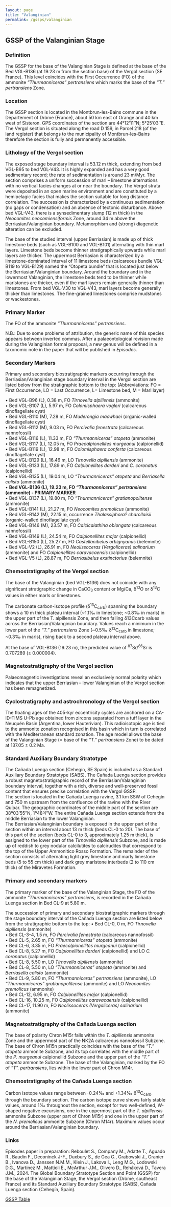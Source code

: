 ```yaml
---
layout: page
title: "Valanginian"
permalink: /gssps/valanginian
---
```

## GSSP of the Valanginian Stage

### Definition
The GSSP for the base of the Valanginian Stage is defined at the base of the Bed VGL-B136 (at 19.23 m from the section base) of the Vergol section (SE France). This level coincides with the First Occurrence (FO) of the ammonite _”Thurmanniceras” pertransiens_ which marks the base of the _”T.” pertransiens_ Zone.

### Location
The GSSP section is located in the Montbrun-les-Bains commune in the Département of Drôme (France), about 50 km east of Orange and 40 km west of Sisteron. GPS coordinates of the section are 44°12’11’’N; 5°25’03’’E. The Vergol section is situated along the road D 159, in Parcel 218 (of the land register) that belongs to the municipality of Montbrun-les-Bains therefore the section is fully and permanently accessible. 

### Lithology of the Vergol section

The exposed stage boundary interval is 53.12 m thick, extending from bed VGL-B95 to bed VGL-V43. It is highly expanded and has a very good sedimentary record; the rate of sedimentation is around 23 m/Myr. The section comprises a uniform succession of marl – limestone alternations with no vertical facies changes at or near the boundary. The Vergol strata were deposited in an open marine environment and are constituted by a hemipelagic facies that makes the section suitable for long distance correlation. The succession is characterized by a continuous sedimentation (no gaps or condensation) and an absence of tectonic disturbance. Above bed VGL-V43, there is a synsedimentary slump (12 m thick) in the _Neocomites neocomiensiformis_ Zone, around 34 m above the Berriasian/Valanginian boundary. Metamorphism and (strong) diagenetic alteration can be excluded.

The base of the studied interval (upper Berriasian) is made up of thick limestone beds (such as VGL-B100 and VGL-B101) alternating with thin marl layers. Limestone beds become thinner stratigraphically upwards while marl layers are thicker. The uppermost Berriasian is characterized by a limestone-dominated interval of 11 limestone beds (calcareous bundle VGL-B119 to VGL-B129) named the “Otopeta bundle” that is located just below the Berriasian/Valanginian boundary. Around the boundary and in the lowermost Valanginian, the limestone beds tend to be thinner while marlstones are thicker, even if the marl layers remain generally thinner than limestones. From bed VGL-V30 to VGL-V43, marl layers become generally thicker than limestones. The fine-grained limestones comprise mudstones or wackestones.

### Primary Marker
The FO of the ammonite _”Thurmanniceras” pertransiens_.

N.B.: Due to some problems of attribution, the generic name of this species appears between inverted commas. After a palaeontological revision made during the Valanginian formal proposal, a new genus will be defined in a taxonomic note in the paper that will be published in _Episodes_.

### Secondary Markers
Primary and secondary biostratigraphic markers occurring through the Berriasian/Valanginian stage boundary interval in the Vergol section are listed below from the stratigraphic bottom to the top:
(Abbreviations: FO = First Occurrence, LO = Last Occurrence, L= Limestone bed, M = Marl layer)

•	Bed VGL-B96 (L), 0.38 m, FO _Tirnovella alpillensis_ (ammonite)  
•	Bed VGL-B107 (L), 5.97 m, FO _Colomisphaera vogleri_ (calcareous dinoflagellate cyst)  
•	Bed VGL-B110 (M), 7.28 m, FO _Muderongia macwhaei_ (organic-walled dinoflagellate cyst)  
•	Bed VGL-B112 (M), 9.03 m, FO _Percivalia fenestrata_ (calcareous nannofossil)  
•	Bed VGL-B116 (L), 11.33 m, FO _”Thurmanniceras” otopeta_ (ammonite)  
•	Bed VGL-B117 (L), 12.05 m, FO _Praecalpionellites murgeanui_ (calpionellid)  
•	Bed VGL-B119 (L), 12.98 m, FO _Colomisphaera conferta_ (calcareous dinoflagellate cyst)  
•	Bed VGL-B129 (L), 16.46 m, LO _Tirnovella alpillensis_ (ammonite)  
•	Bed VGL-B133 (L), 17.89 m, FO _Calpionellites darderi_ and _C. coronatus_ (calpionellid)  
•	Bed VGL-B135 (L), 19.04 m, LO _“Thurmanniceras” otopeta_ and _Berriasella calisto_ (ammonite)  
•	**Bed VGL-B136 (L), 19.23 m, FO _“Thurmanniceras” pertransiens_ (ammonite) - PRIMARY MARKER**   
•	Bed VGL-B137 (L), 19.80 m, FO _“Thurmanniceras” gratianopolitense_ (ammonite)  
•	Bed VGL-B141 (L), 21.27 m, FO _Neocomites premolicus_ (ammonite)  
•	Bed VGL-B142 (M), 22.15 m, occurrence _Thalassiphora? charollaisii_ (organic-walled dinoflagellate cyst)  
•	Bed VGL-B146 (M), 23.57 m, FO _Calcicalathina oblongata_ (calcareous nannofossil)  
•	Bed VGL-B149 (L), 24.54 m, FO _Calpionellites major_ (calpionellid)  
•	Bed VGL-B150 (L), 25.27 m, FO _Castellanibelus orbignyanus_ (belemnite)  
•	Bed VGL-V2 (L), 26.91 m, FO _Neolissoceras (Vergoliceras) salinarium_ (ammonite) and FO _Calpionellites caravacaensis_ (calpionellid)  
•	Bed VGL-V5 (L), 28.87 m, FO _Berriasibelus exstinctorius_ (belemnite)  


### Chemostratigraphy of the Vergol section

The base of the Valanginian (bed VGL-B136) does not coincide with any significant stratigraphic change in CaCO<sub>3</sub> content or Mg/Ca, δ<sup>13</sup>O or δ<sup>13</sup>C values in either marls or limestones.

The carbonate carbon-isotope profile (δ<sup>13</sup>C<sub>carb</sub>) spanning the boundary shows a 10 m thick plateau interval (~1.1‰ in limestone; ~0.8‰ in marls) in the upper part of the T. alpillensis Zone, and then falling δ13Ccarb values across the Berriasian/Valanginian boundary.  Values reach a minimum in the lower part of the _“T.” pertransiens_ Zone (~0.5‰ δ<sup>13</sup>C<sub>carb</sub> in limestone; ~0.3‰ in marls), rising back to a second plateau interval above.

At the base of VGL-B136 (19.23 m), the predicted value of <sup>87</sup>Sr/<sup>86</sup>Sr is 0.707289 (± 0.000004).


### Magnetostratigraphy of the Vergol section
Palaeomagnetic investigations reveal an exclusively normal polarity which indicates that the upper Berriasian – lower Valanginian of the Vergol section has been remagnetized.

### Cyclostratigraphy and astrochronology of the Vergol section

The floating ages of the 405-kyr eccentricity cycles are anchored on a CA-ID-TIMS U-Pb age obtained from zircons separated from a tuff layer in the Neuquén Basin (Argentina, lower Hauterivian). This radioisotopic age is tied to the ammonite zonation recognised in this basin which in turn is correlated with the Mediterranean standard zonation. The age model allows the base of the Valanginian Stage (= base of the _“T.”  pertransiens_ Zone) to be dated at 137.05 ± 0.2 Ma.

### Standard Auxiliary Boundary Stratotype

The Cañada Luenga section (Cehegín, SE Spain) is included as a Standard Auxiliary Boundary Stratotype (SABS). The Cañada Luenga section provides a robust magnetostratigraphic record of the Berriasian/Valanginian boundary interval, together with a rich, diverse and well-preserved fossil content that ensures precise correlation with the Vergol GSSP.  
The section is located in the Cañada Luenga ravine, 3.1 km SSW of Cehegín and 750 m upstream from the confluence of the ravine with the River Quípar. The geographic coordinates of the middle part of the section are 38º03’55”N, 1º48’4”W. The entire Cañada Luenga section extends from the middle Berriasian to the lower Valanginian.  
The Berriasian/Valanginian boundary is exposed in the upper part of the section within an interval about 13 m thick (beds CL-0 to 20). The base of this part of the section (beds CL-0 to 3, approximately 1.25 m thick), is assigned to the lower part of the _Tirnovella alpillensis_ Subzone, and is made up of reddish to grey nodular calcilutites to calcirudites that correspond to the top of the Upper Ammonitico Rosso Formation. The remainder of the section consists of alternating light grey limestone and marly limestone beds (5 to 55 cm thick) and dark grey marlstone interbeds (2 to 110 cm thick) of the Miravetes Formation. 

### Primary and secondary markers

The primary marker of the base of the Valanginian Stage, the FO of the ammonite _“Thurmanniceras” pertransiens_, is recorded in the Cañada Luenga section in Bed CL-9 at 5.80 m. 

The succession of primary and secondary biostratigraphic markers through the stage boundary interval of the Cañada Luenga section are listed below from the stratigraphic bottom to the top: 
•	Bed CL-0, 0 m, FO _Tirnovella alpillensis_ (ammonite)  
•	Bed CL-3–4, 1.5 m, FO _Percivalia fenestrata_ (calcareous nannofossil)  
•	Bed CL-5, 2.65 m, FO _“Thurmanniceras” otopeta_ (ammonite)  
•	Bed CL-6, 3.35 m, FO _Praecalpionellites murgeanui_ (calpionellid)  
•	Bed CL-8, 5.27 m, FO _Calpionellites darderi_ (calpionellid) and LO _C. coronatus_ (calpionellid)  
•	Bed CL-8, 5.50 m, LO _Tirnovella alpillensis_ (ammonite)  
•	Bed CL-8, 5.50 m, LO _“Thurmanniceras” otopeta_ (ammonite) and _Berriasella calisto_ (ammonite)  
•	Bed CL-9, 5.80 m, FO _“Thurmanniceras” pertransiens_ (ammonite), LO _“Thurmanniceras” gratianopolitense_ (ammonite) and LO _Neocomites premolicus_ (ammonite)  
•	Bed CL-12, 6.95 m, FO _Calpionellites major_ (calpionellid)  
•	Bed CL-16, 10.25 m, FO _Calpionellites caravacaensis_ (calpionellid)  
•	Bed CL-17, 11.90 m, FO _Neolissoceras (Vergoliceras) salinarium_ (ammonite)  


### Magnetostratigraphy of the Cañada Luenga section

The base of polarity Chron M15r falls within the _T. alpillensis_ ammonite Zone and the uppermost part of the NK2A calcareous nannofossil Subzone. The base of Chron M15n practically coincides with the base of the _“T.” otopeta_ ammonite Subzone, and its top correlates with the middle part of the _P. murgeanui_ calpionellid Subzone and the upper part of the _“T.” otopeta_ ammonite Subzone. The base of the Valanginian, marked by the FO of _“T”. pertransiens_, lies within the lower part of Chron M14r.

### Chemostratigraphy of the Cañada Luenga section

Carbon isotope values range between -0.24‰ and +1.34‰ δ<sup>13</sup>C<sub>carb</sub> through the boundary section. The carbon isotope curve shows fairly stable values, around 1‰ throughout the section, except for two well-defined, W-shaped negative excursions, one in the uppermost part of the _T. alpillensis_ ammonite Subzone (upper part of Chron M15r) and one in the upper part of the _N. premolicus_ ammonite Subzone (Chron M14r). Maximum values occur around the Berriasian/Valanginian boundary. 


### Links
Episodes paper in preparation: Reboulet S., Company M., Adatte T., Aguado R., Baudin F., Deconinck J-F., Duxbury S., de Gea G., Grabowski J., Granier B., Ivanova D., Janssen N.M.M., Klein J., Lakova I., Leng M.G., Lodowski D.G., Martinez M., Mattioli E., McArthur J.M., Olivero D., Reháková D., Tavera J.M., 2024. The Global Boundary Stratotype Section and Point (GSSP) for the base of the Valanginian Stage, the Vergol section (Drôme, southeast France) and its Standard Auxiliary Boundary Stratotype (SABS), Cañada Luenga section (Cehegín, Spain).

[GSSP Table](https://stratigraphy.org/gssps/)
